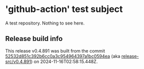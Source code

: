 # 'github-action' test subject

A test repository. Nothing to see here.


## Release build info

This release v0.4.891 was built from the commit [52532d851c392b6cc0a3c954964397a1bc0594ea](https://github.com/kattecon/gh-release-test-ga/tree/52532d851c392b6cc0a3c954964397a1bc0594ea) (aka [release-src/v0.4.891](https://github.com/kattecon/gh-release-test-ga/tree/release-src/v0.4.891)) on 2024-11-16T02:58:15.448Z.
        